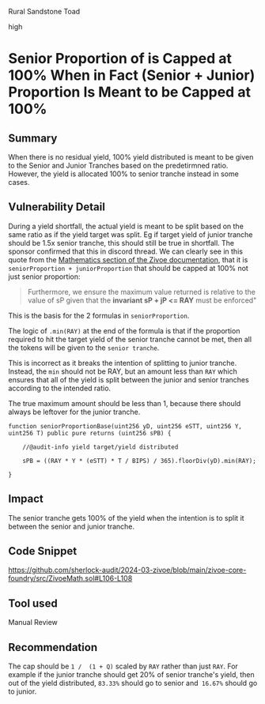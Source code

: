 Rural Sandstone Toad

high

# Senior Proportion of is Capped at 100% When in Fact (Senior + Junior) Proportion Is Meant to be Capped at 100%

## Summary

When there is no residual yield, 100% yield distributed is meant to be given to the Senior and Junior Tranches based on the predetirmned ratio. However, the yield is allocated 100% to senior tranche instead in some cases.

## Vulnerability Detail


During a yield shortfall, the actual yield is meant to be split based on the same ratio as if the yield target was split. Eg if target yield of junior tranche should be 1.5x senior tranche, this should still be true in shortfall. The sponsor confirmed that this in discord thread. We can clearly see in this quote from the [Mathematics section of the Zivoe documentation](https://docs.zivoe.com/user-docs/yield-distribution/mathematics), that it is `seniorProportion + juniorProportion` that should be capped at 100% not just senior proportion:


> Furthermore, we ensure the maximum value returned is relative to the value of sP given that the **invariant sP + jP <= RAY** must be enforced"

This is the basis for the 2 formulas in `seniorProportion`.

The logic of `.min(RAY)` at the end of the formula is that if the proportion required to hit the target yield of the senior tranche cannot be met, then all the tokens will be given to the `senior tranche`.

This is incorrect as it breaks the intention of splitting to junior tranche. Instead, the `min` should not be RAY, but an amount less than `RAY` which ensures that all of the yield is split between the junior and senior tranches according to the intended ratio.

The true maximum amount should be less than 1, because there should always be leftover for the junior tranche.

```solidity
function seniorProportionBase(uint256 yD, uint256 eSTT, uint256 Y, uint256 T) public pure returns (uint256 sPB) {

    //@audit-info yield target/yield distributed

    sPB = ((RAY * Y * (eSTT) * T / BIPS) / 365).floorDiv(yD).min(RAY);

}
```

## Impact

The senior tranche gets 100% of the yield when the intention is to split it between the senior and junior tranche.

## Code Snippet

https://github.com/sherlock-audit/2024-03-zivoe/blob/main/zivoe-core-foundry/src/ZivoeMath.sol#L106-L108

## Tool used

Manual Review

## Recommendation

The cap should be `1 /  (1 + Q)` scaled by `RAY` rather than just `RAY`. For example if the junior tranche should get 20% of senior tranche's yield, then out of the yield distributed, `83.33%` should go to senior and` 16.67%` should go to junior.
